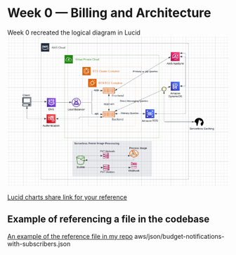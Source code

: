 # Week 0 — Billing and Architecture
Week 0 recreated the logical diagram in Lucid <br />
![logical diagram](/journal/assets/Logical-diagram.PNG) <br />

[Lucid charts share link for your reference](https://lucid.app/lucidchart/99c9e132-611f-4a56-bbfd-ff81e87b42b6/edit?viewport_loc=-380%2C-688%2C2220%2C1088%2C0_0&invitationId=inv_1b8bb36b-e9d0-4fc0-9674-17aefc62979b)
<br />
## Example of referencing a file in the codebase
[An example of the reference file in my repo](/aws/json/budget-notifications-with-subscribers.json) aws/json/budget-notifications-with-subscribers.json
